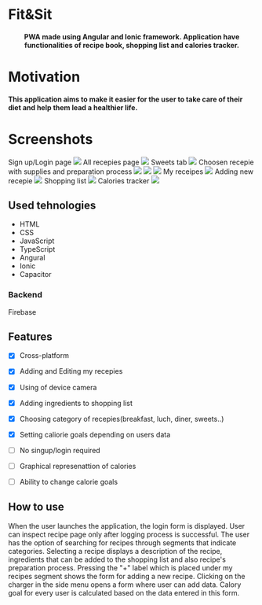 # Fit&Sit
<h4 align="center">
PWA made using Angular and Ionic framework. Application have functionalities of recipe book, shopping list and calories tracker.
</h4>

# Motivation

<h4>
This application aims to make it easier for the user to take care of their diet and help them lead a healthier life.
</h4>

# Screenshots

Sign up/Login page
<img src="https://ibb.co/YBRTkPj">
All recepies page
<img src="https://drive.google.com/file/d/17owJzc5sMJ96Q7jdD9R6cw92CqYME4Nv/view?usp=sharing">
Sweets tab
<img src="https://drive.google.com/file/d/17TSGWzONW2hZR2qJ9Nz7kRUrpF0BL4Xo/view?usp=sharing">
Choosen recepie with supplies and preparation process
<img src="https://drive.google.com/file/d/1MDlPkkk8UCsL2IcV_KzJIOfP8rCmMvFc/view?usp=sharing">
<img src="https://drive.google.com/file/d/1H07k9_vVoRw5xHFJLc5E68eeMxd5HljS/view?usp=sharing">
<img src="https://drive.google.com/file/d/1mEuB2fNE7bZ5ygMLizFlgbm1sjAMCvz7/view?usp=sharing">
My receipes
<img src="https://drive.google.com/file/d/1Jwom_UpJpC_FuMU-wUhLQWUPn8dlzQ0U/view?usp=sharing">
Adding new recepie
<img src="https://drive.google.com/file/d/1pVBsgYQOjeuVqRQskWvZGDDgECEjwkAg/view?usp=sharing">
Shopping list
<img src="https://drive.google.com/file/d/13gvQlL6cbtwFk2BTQArl5E35lsLd2oSK/view?usp=sharing">
Calories tracker
<img src="https://drive.google.com/file/d/1WSk1zt3GzXh4J_l9iv_uy1C5Hb3NS_sg/view?usp=sharing">

## Used tehnologies


<ul>
  <li>HTML</li>
  <li>CSS</li>
  <li>JavaScript</li>
  <li>TypeScript</li>
  <li>Angural</li>
  <li>Ionic</li>
  <li>Capacitor</li> 
</ul>
<h3>Backend</h3>
<p>Firebase</p>

## Features

- [x] Cross-platform
- [x] Adding and Editing my recepies
- [x] Using of device camera
- [x] Adding ingredients to shopping list
- [x] Choosing category of recepies(breakfast, luch, diner, sweets..)
- [x] Setting caliorie goals depending on users data
- [ ] No singup/login required
- [ ] Graphical represenattion of calories
- [ ] Ability to change calorie goals


## How to use
<p>When the user launches the application, the login form is displayed.  User can inspect recipe page only after logging process is successful. The user has the option of searching for recipes through segments that indicate categories. Selecting a recipe displays a description of the recipe, ingredients that can be added to the shopping list and also recipe's preparation process. Pressing the "+" label which is placed under my recipes segment shows the form for adding a new recipe. Clicking on the charger in the side menu opens a form where user can add data. Calory goal for every user is calculated based on the data entered in this form.</p>
